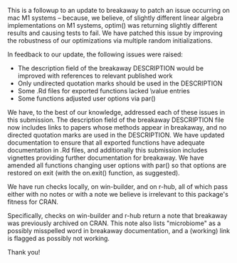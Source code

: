 This is a followup to an update to breakaway to patch an issue occurring on mac M1 systems – because, we believe, of slightly
different linear algebra implementations on M1 systems, optim() was returning slightly different results and 
causing tests to fail. We have patched this issue by improving the robustness of our optimizations via
multiple random initializations.

In feedback to our update, the following issues were raised:

- The description field of the breakaway DESCRIPTION would be improved with references to relevant published work
- Only undirected quotation marks should be used in the DESCRIPTION
- Some .Rd files for exported functions lacked \value entries
- Some functions adjusted user options via par() 

We have, to the best of our knowledge, addressed each of these issues in this submission. The
description field of the breakaway DESCRIPTION file now includes links to papers whose methods
appear in breakaway, and no directed quotation marks are used in the DESCRIPTION. We have 
updated documentation to ensure that all exported functions have adequate documentation in .Rd
files, and additionally this submission includes vignettes providing further documentation for 
breakaway. We have amended all functions changing user options with par() so that options
are restored on exit (with the on.exit() function, as suggested).

We have run checks locally, on win-builder, and on r-hub,
all of which pass either with no notes or with a note we believe is irrelevant to this package's fitness for CRAN.

Specifically, checks on win-builder and r-hub return a note that breakaway was previously archived on CRAN. This note also lists "microbiome" as a 
possibly misspelled word in breakaway documentation, and a (working) link is flagged as possibly not working. 

Thank you!